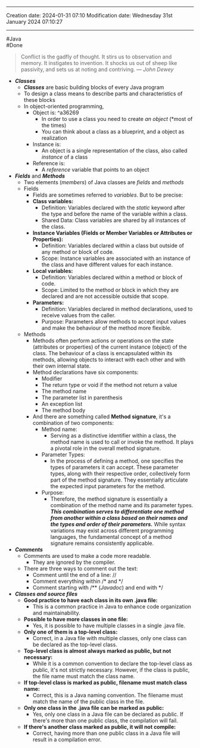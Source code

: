 
----
Creation date: 2024-01-31 07:10
Modification date: Wednesday 31st January 2024 07:10:27

----

#Java  
#Done 

> Conflict is the gadfly of thought. It stirs us to observation and memory. It instigates to invention. It shocks us out of sheep like passivity, and sets us at noting and contriving.
> — <cite>John Dewey</cite>

- ***Classes***
	- ***Classes*** are basic building blocks of every Java program
	- To design a class means to describe parts and characteristics of these blocks
	- In object-oriented programming,
		- Object is: ^a36269
			- In order to use a class you need to create *an object* (*most of the times)
			- You can think about a class as a blueprint, and a object as realization
		- Instance is:
			- An object is a single representation of the class, also called *instance* of a class
		- Reference is:
			- A *reference* variable that points to an object
- ***Fields*** and ***Methods***
	- Two elements (*members*) of Java classes are *fields* and *methods*
	- Fields
		- Fields are sometimes referred to *variables*. But to be precise:
		- **Class variables:**
			- Definition: Variables declared with the *static* keyword after the type and before the name of the variable within a class.
			- Shared Data: Class variables are shared by all instances of the class.
		- **Instance Variables (Fields or Member Variables or Attributes or Properties):**
			- Definition: Variables declared within a class but outside of any method or block of code.
			- Scope: Instance variables are associated with an instance of the class and have different values for each instance.
		- **Local variables:**
			- Definition: Variables declared within a method or block of code.
			- Scope: Limited to the method or block in which they are declared and are not accessible outside that scope.
		- **Parameters:**
			- Definition: Variables declared in method declarations, used to receive values from the caller.
			- Purpose: Parameters allow methods to accept input values and make the behaviour of the method more flexible.
	- Methods
		- Methods often perform actions or operations on the state (attributes or properties) of the current instance (object) of the class. The behaviour of a class is encapsulated within its methods, allowing objects to interact with each other and with their own internal state.
		- Method declarations have six components:
			- Modifier
			- The return type or void if the method not return a value
			- The method name
			- The parameter list in parenthesis
			- An exception list
			- The method body
		- And there are something called **Method signature**, it's a combination of two components:
			- Method name: 
				- Serving as a distinctive identifier within a class, the method name is used to call or invoke the method. It plays a pivotal role in the overall method signature.
			- Parameter Types:
				- In the process of defining a method, one specifies the types of parameters it can accept. These parameter types, along with their respective order, collectively form part of the method signature. They essentially articulate the expected input parameters for the method.
			- Purpose:
				- Therefore, the method signature is essentially a combination of the method name and its parameter types. ***This combination serves to differentiate one method from another within a class based on their names and the types and order of their parameters.*** While syntax variations may exist across different programming languages, the fundamental concept of a method signature remains consistently applicable.
- ***Comments***
	- Comments are used to make a code more readable.
		- They are ignored by the compiler.
	- There are three ways to comment out the text:
		- Comment until the end of a line: //
		- Comment everything within /* and \*/
		- Comment starting with /** (*Javadoc*) and end with \*/
- ***Classes and source files***
	- **Good practice to have each class in its own .java file:**
	    - This is a common practice in Java to enhance code organization and maintainability.
	- **Possible to have more classes in one file:**
	    - Yes, it is possible to have multiple classes in a single .java file.
	- **Only one of them is a top-level class:**
	    - Correct, in a Java file with multiple classes, only one class can be declared as the top-level class.
	- **Top-level class is almost always marked as public, but not necessary:**
	    - While it is a common convention to declare the top-level class as public, it's not strictly necessary. However, if the class is public, the file name must match the class name.
	- **If top-level class is marked as public, filename must match class name:**
	    - Correct, this is a Java naming convention. The filename must match the name of the public class in the file.
	- **Only one class in the .java file can be marked as public:**
	    - Yes, only one class in a Java file can be declared as public. If there's more than one public class, the compilation will fail.
	- **If there's another class marked as public, it will not compile:**
	    - Correct, having more than one public class in a Java file will result in a compilation error.